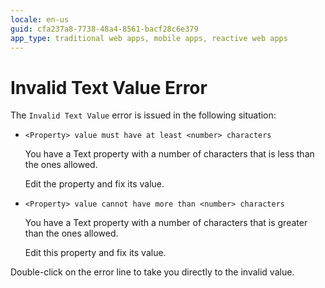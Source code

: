 ```yaml
---
locale: en-us
guid: cfa237a8-7738-48a4-8561-bacf28c6e379
app_type: traditional web apps, mobile apps, reactive web apps
---
```


# Invalid Text Value Error

The `Invalid Text Value` error is issued in the following situation:

* `<Property> value must have at least <number> characters`

    You have a Text property with a number of characters that is less than the ones allowed.

    Edit the property and fix its value.

* `<Property> value cannot have more than <number> characters`

    You have a Text property with a number of characters that is greater than the ones allowed.

    Edit this property and fix its value.

Double-click on the error line to take you directly to the invalid value.
